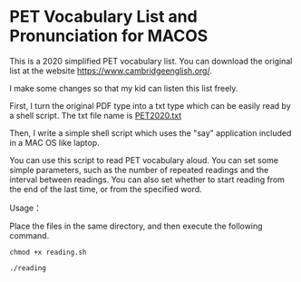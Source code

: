 # PET Vocabulary  List and Pronunciation for MACOS



This is a 2020 simplified PET vocabulary list. You can download the original list at the website https://www.cambridgeenglish.org/. 

I make some changes so that my kid can listen this list freely.

First, I turn the original PDF type into a txt type which can be easily read by a shell script. The txt file name is    [PET2020.txt](https://github.com/wenjacky/PETVocabulary/blob/master/PET2020.txt)

Then, I write a simple shell script which uses the "say" application included in a MAC OS like laptop. 

You can use this script to read PET vocabulary aloud. You can set some simple parameters, such as the number of repeated readings and the interval between readings. You can also set whether to start reading from the end of the last time, or from the specified word.

Usage：

Place the files in the same directory, and then execute the following command.

`chmod +x reading.sh`

`./reading`

